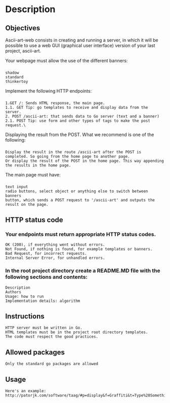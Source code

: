 # Description

## Objectives
Ascii-art-web consists in creating and running a server, in which it will be possible to use a web GUI (graphical user interface) version of your last project, ascii-art.

Your webpage must allow the use of the different banners:
###
    shadow
    standard
    thinkertoy

Implement the following HTTP endpoints:
###
    1.GET /: Sends HTML response, the main page.
    1.1. GET Tip: go templates to receive and display data from the server.
    2. POST /ascii-art: that sends data to Go server (text and a banner)
    2.1. POST Tip: use form and other types of tags to make the post request.\

Displaying the result from the POST. What we recommend is one of the following:
###
    Display the result in the route /ascii-art after the POST is completed. So going from the home page to another page.
    Or display the result of the POST in the home page. This way appending the results in the home page.

The main page must have:
###
    text input
    radio buttons, select object or anything else to switch between banners
    button, which sends a POST request to '/ascii-art' and outputs the result on the page.

## HTTP status code
### Your endpoints must return appropriate HTTP status codes.
    OK (200), if everything went without errors.
    Not Found, if nothing is found, for example templates or banners.
    Bad Request, for incorrect requests.
    Internal Server Error, for unhandled errors.
### In the root project directory create a README.MD file with the following sections and contents:
    Description
    Authors
    Usage: how to run
    Implementation details: algorithm

## Instructions
    HTTP server must be written in Go.
    HTML templates must be in the project root directory templates.
    The code must respect the good practices.

## Allowed packages
    Only the standard go packages are allowed

## Usage
    Here's an example: http://patorjk.com/software/taag/#p=display&f=Graffiti&t=Type%20Something%20